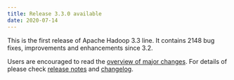 ```yaml
---
title: Release 3.3.0 available
date: 2020-07-14
---
```

<!---
  Licensed under the Apache License, Version 2.0 (the "License");
  you may not use this file except in compliance with the License.
  You may obtain a copy of the License at

   http://www.apache.org/licenses/LICENSE-2.0

  Unless required by applicable law or agreed to in writing, software
  distributed under the License is distributed on an "AS IS" BASIS,
  WITHOUT WARRANTIES OR CONDITIONS OF ANY KIND, either express or implied.
  See the License for the specific language governing permissions and
  limitations under the License. See accompanying LICENSE file.
-->

This is the first release of Apache Hadoop 3.3 line. It contains 2148 bug fixes, improvements and enhancements since 3.2.

Users are encouraged to read the [overview of major changes][1].
For details of please check [release notes][2] and [changelog][3].


[1]: /docs/r3.3.0/index.html
[2]: http://hadoop.apache.org/docs/r3.3.0/hadoop-project-dist/hadoop-common/release/3.3.0/RELEASENOTES.3.3.0.html
[3]: http://hadoop.apache.org/docs/r3.3.0/hadoop-project-dist/hadoop-common/release/3.3.0/CHANGELOG.3.3.0.html

